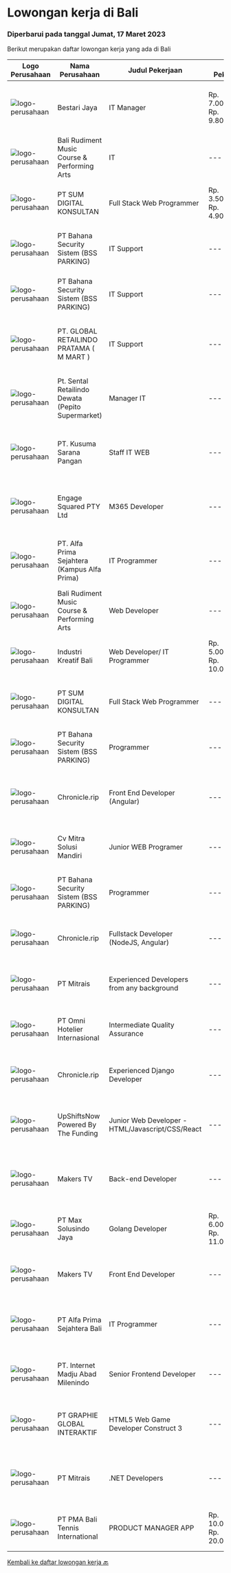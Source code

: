 
  # Lowongan kerja di Bali

  ### Diperbarui pada tanggal Jumat, 17 Maret 2023

  Berikut merupakan daftar lowongan kerja yang ada di Bali

  |Logo Perusahaan | Nama Perusahaan | Judul Pekerjaan | Gaji Pekerjaan | Lokasi | Deskripsi | Tanggal diunggah | Pranala |
  | -------------- | --------------- | --------------- | --------- | --------- | -------------- | ------- | ----------- |
  |![logo-perusahaan](https://image-service-cdn.seek.com.au/45a11907eae64124e0c6985efec1606da2c99ee6/ee4dce1061f3f616224767ad58cb2fc751b8d2dc)|Bestari Jaya|IT Manager|Rp. 7.000.000-Rp. 9.800.000|Badung|The ideal candidate will have a wealth of experience tackling various hardware and software problems. They should be comfortable providing technology...|Rabu, 15 Maret 2023|https://www.jobstreet.co.id/id/job/it-manager-4262747?token=0~1aef855a-243f-41a4-946e-ed64a899a830&sectionRank=1&jobId=jobstreet-id-job-4262747|
|![logo-perusahaan](https://i.ibb.co/sqvTCh9/112815900-stock-vector-no-image-available-icon-flat-vector.webp)|Bali Rudiment Music Course & Performing Arts|IT|---|Padang|Freshgraduate dari bidang ilmu komputer, teknologi informasi Menguasai bahasa pemrograman Memahami jaringan komputer, instalasi software dan hardware...|Kamis, 16 Maret 2023|https://www.jobstreet.co.id/id/job/it-1034842336?token=0~1aef855a-243f-41a4-946e-ed64a899a830&sectionRank=2&jobId=jobstreet-id-job-1034842336|
|![logo-perusahaan](https://image-service-cdn.seek.com.au/6ac107228d56ad4d5550263bfccf6cf4e0a2cace/ee4dce1061f3f616224767ad58cb2fc751b8d2dc)|PT SUM DIGITAL KONSULTAN|Full Stack Web Programmer|Rp. 3.500.000-Rp. 4.900.000|Badung|Kualifikasi :Usia 20 – 33 TahunBerprilaku baik, jujur dan tekunTidak memiliki catatan kriminalLulusan SMA/SMK IT /Perguruan Tinggi ITMemiliki...|Jumat, 17 Maret 2023|https://www.jobstreet.co.id/id/job/full-stack-web-programmer-4265749?token=0~1aef855a-243f-41a4-946e-ed64a899a830&sectionRank=3&jobId=jobstreet-id-job-4265749|
|![logo-perusahaan](https://i.ibb.co/sqvTCh9/112815900-stock-vector-no-image-available-icon-flat-vector.webp)|PT Bahana Security Sistem (BSS PARKING)|IT Support|---|Padang|Kualifikasi:• Pendidikan minimal D3 (Jurusan Mesin/ Elektro/ Sipil/ IT)• Mampu mengoperasikan komputer dan (Ms. Word &amp; Excel)• Menguasai sistem...|Kamis, 16 Maret 2023|https://www.jobstreet.co.id/id/job/it-support-1034859311?token=0~1aef855a-243f-41a4-946e-ed64a899a830&sectionRank=4&jobId=jobstreet-id-job-1034859311|
|![logo-perusahaan](https://i.ibb.co/sqvTCh9/112815900-stock-vector-no-image-available-icon-flat-vector.webp)|PT Bahana Security Sistem (BSS PARKING)|IT Support|---|Klungkung|Kualifikasi:• Pendidikan minimal D3 (Jurusan Mesin/ Elektro/ Sipil/ IT)• Mampu mengoperasikan komputer dan (Ms. Word &amp; Excel)• Menguasai sistem...|Kamis, 16 Maret 2023|https://www.jobstreet.co.id/id/job/it-support-1035096566?token=0~1aef855a-243f-41a4-946e-ed64a899a830&sectionRank=5&jobId=jobstreet-id-job-1035096566|
|![logo-perusahaan](https://i.ibb.co/sqvTCh9/112815900-stock-vector-no-image-available-icon-flat-vector.webp)|PT. GLOBAL RETAILINDO PRATAMA ( M MART )|IT Support|---|Kuta|Pendidikan Min. S1 teknik komputer Pengalaman Min. 1 tahun Memiliki pemahaman tentang komputer Mengerti sistem jaringan Memahami troubleshoot hardware...|Kamis, 16 Maret 2023|https://www.jobstreet.co.id/id/job/it-support-1035125872?token=0~1aef855a-243f-41a4-946e-ed64a899a830&sectionRank=6&jobId=jobstreet-id-job-1035125872|
|![logo-perusahaan](https://i.ibb.co/sqvTCh9/112815900-stock-vector-no-image-available-icon-flat-vector.webp)|Pt. Sental Retailindo Dewata (Pepito Supermarket)|Manager IT|---|Kuta|Merencanakan strategi implementasi atas kebijakan perusahaanMemastikan semua sistem IT dapat berjalan dengan lancarMemonitor pelaksanaan strategi dan...|Kamis, 16 Maret 2023|https://www.jobstreet.co.id/id/job/manager-it-1034914751?token=0~1aef855a-243f-41a4-946e-ed64a899a830&sectionRank=7&jobId=jobstreet-id-job-1034914751|
|![logo-perusahaan](https://i.ibb.co/sqvTCh9/112815900-stock-vector-no-image-available-icon-flat-vector.webp)|PT. Kusuma Sarana Pangan|Staff IT WEB|---|Bali|PT. KUSUMA SARANA PANGANPenempatan di : TabananDeskripsi Pekerjaan : Melakukan analisa terkait pengembangan sistem situs web / aplikasi dan Melakukan...|Kamis, 16 Maret 2023|https://www.jobstreet.co.id/id/job/staff-it-web-1034797413?token=0~1aef855a-243f-41a4-946e-ed64a899a830&sectionRank=8&jobId=jobstreet-id-job-1034797413|
|![logo-perusahaan](https://image-service-cdn.seek.com.au/050665587d40b03b2fbfac8752a56a33ccf21b5f/ee4dce1061f3f616224767ad58cb2fc751b8d2dc)|Engage Squared PTY Ltd|M365 Developer|---|Bali|Work on the cutting edge of Microsoft 365 development!Are you a gun at using React, SharePoint Framework (SPFx), Azure, PowerShell and .Net Core to...|Kamis, 16 Maret 2023|https://www.jobstreet.co.id/id/job/m365-developer-5307299/origin/my?token=0~1aef855a-243f-41a4-946e-ed64a899a830&sectionRank=9&jobId=jobstreet-my-job-5307299|
|![logo-perusahaan](https://i.ibb.co/sqvTCh9/112815900-stock-vector-no-image-available-icon-flat-vector.webp)|PT. Alfa Prima Sejahtera (Kampus Alfa Prima)|IT Programmer|---|Bali|KAPAN TERAKHIR KALI ANDA MERASA BENAR-BENAR BAHAGIA DALAM BEKERJA?Ayo seru-seruan bareng kami di Alfa Prima. Sebuah Lembaga  Pendidikan yang sedang...|Kamis, 16 Maret 2023|https://www.jobstreet.co.id/id/job/it-programmer-1034957002?token=0~1aef855a-243f-41a4-946e-ed64a899a830&sectionRank=10&jobId=jobstreet-id-job-1034957002|
|![logo-perusahaan](https://i.ibb.co/sqvTCh9/112815900-stock-vector-no-image-available-icon-flat-vector.webp)|Bali Rudiment Music Course & Performing Arts|Web Developer|---|Padang|Freshgraduate dari bidang ilmu komputer, teknologi informasi  Menguasai bahasa pemrograman Memahami jaringan komputer, instalasi software dan hardware...|Kamis, 16 Maret 2023|https://www.jobstreet.co.id/id/job/web-developer-1034842344?token=0~1aef855a-243f-41a4-946e-ed64a899a830&sectionRank=11&jobId=jobstreet-id-job-1034842344|
|![logo-perusahaan](https://i.ibb.co/sqvTCh9/112815900-stock-vector-no-image-available-icon-flat-vector.webp)|Industri Kreatif Bali|Web Developer/ IT Programmer|Rp. 5.000.000-Rp. 10.000.000|Bali|Benefits:Salary and bonuses Remote work life balance Skill developmentWe are seeking talented and experienced Web Developers to join our team. The...|Selasa, 14 Maret 2023|https://www.jobstreet.co.id/id/job/web-developer-it-programmer-4260499?token=0~1aef855a-243f-41a4-946e-ed64a899a830&sectionRank=12&jobId=jobstreet-id-job-4260499|
|![logo-perusahaan](https://i.ibb.co/sqvTCh9/112815900-stock-vector-no-image-available-icon-flat-vector.webp)|PT SUM DIGITAL KONSULTAN|Full Stack Web Programmer|---|Bali|PT. Sum Digital Konsultan adalah Perusahaan bergerak dibidang IT di Bali yang memiliki hubungan kerjasama dengan perusahaan IT di Jepang. Bergerak...|Kamis, 16 Maret 2023|https://www.jobstreet.co.id/id/job/full-stack-web-programmer-1035043548?token=0~1aef855a-243f-41a4-946e-ed64a899a830&sectionRank=13&jobId=jobstreet-id-job-1035043548|
|![logo-perusahaan](https://i.ibb.co/sqvTCh9/112815900-stock-vector-no-image-available-icon-flat-vector.webp)|PT Bahana Security Sistem (BSS PARKING)|Programmer|---|Padang|Kualifikasi: Pria/WanitaKomunikatif, dapat bekerja dalam Team &amp; IndividuPendidikan minimal D3 (Jurusan Teknik Informatika / Sistem Informasi/...|Kamis, 16 Maret 2023|https://www.jobstreet.co.id/id/job/programmer-1034825163?token=0~1aef855a-243f-41a4-946e-ed64a899a830&sectionRank=14&jobId=jobstreet-id-job-1034825163|
|![logo-perusahaan](https://image-service-cdn.seek.com.au/54d704f55a597b1421c2fa80146242efd1397131/ee4dce1061f3f616224767ad58cb2fc751b8d2dc)|Chronicle.rip|Front End Developer (Angular)|---|Bali|Do you love a good challenge? Are you a creative thinker who's always looking for new and innovative ways to solve problems? Then Chronicle might be...|Rabu, 15 Maret 2023|https://www.jobstreet.co.id/id/job/front-end-developer-angular-4243532?token=0~1aef855a-243f-41a4-946e-ed64a899a830&sectionRank=15&jobId=jobstreet-id-job-4243532|
|![logo-perusahaan](https://i.ibb.co/sqvTCh9/112815900-stock-vector-no-image-available-icon-flat-vector.webp)|Cv Mitra Solusi  Mandiri|Junior WEB Programer|---|Bali|Keuntungan:1. Gaji UMR Bali.2. Tunjangan  Deskripsi pekerjaan:1. Menguasai bahasa pemograman Laravel, Javascript, Vue Js dan Desain.2. Mampu...|Kamis, 16 Maret 2023|https://www.jobstreet.co.id/id/job/junior-web-programer-1035065370?token=0~1aef855a-243f-41a4-946e-ed64a899a830&sectionRank=16&jobId=jobstreet-id-job-1035065370|
|![logo-perusahaan](https://i.ibb.co/sqvTCh9/112815900-stock-vector-no-image-available-icon-flat-vector.webp)|PT Bahana Security Sistem (BSS PARKING)|Programmer|---|Klungkung|Kualifikasi:  • Pria/Wanita• Komunikatif, dapat bekerja dalam Team &amp; Individu• Pendidikan minimal D3 (Jurusan Teknik Informatika / Sistem...|Kamis, 16 Maret 2023|https://www.jobstreet.co.id/id/job/programmer-1035096479?token=0~1aef855a-243f-41a4-946e-ed64a899a830&sectionRank=17&jobId=jobstreet-id-job-1035096479|
|![logo-perusahaan](https://image-service-cdn.seek.com.au/54d704f55a597b1421c2fa80146242efd1397131/ee4dce1061f3f616224767ad58cb2fc751b8d2dc)|Chronicle.rip|Fullstack Developer (NodeJS, Angular)|---|Bali|Are you an innovative and creative thinker who wants to make a difference in an exciting and rapidly growing industry? Look no further! Our startup in...|Rabu, 15 Maret 2023|https://www.jobstreet.co.id/id/job/fullstack-developer-nodejs-angular-4243521?token=0~1aef855a-243f-41a4-946e-ed64a899a830&sectionRank=18&jobId=jobstreet-id-job-4243521|
|![logo-perusahaan](https://image-service-cdn.seek.com.au/969b0c47f133a1e0155056a5d964c63953dd6304/ee4dce1061f3f616224767ad58cb2fc751b8d2dc)|PT Mitrais|Experienced Developers from any background|---|Bali|Build your Career with Mitrais ! We're looking for experienced Software Engineers from any background to be part of our team. What will you be doing? ...|Rabu, 15 Maret 2023|https://www.jobstreet.co.id/id/job/experienced-developers-from-any-background-4262572?token=0~1aef855a-243f-41a4-946e-ed64a899a830&sectionRank=19&jobId=jobstreet-id-job-4262572|
|![logo-perusahaan](https://i.ibb.co/sqvTCh9/112815900-stock-vector-no-image-available-icon-flat-vector.webp)|PT Omni Hotelier Internasional|Intermediate Quality Assurance|---|Bali|Kami sedang mencari Junior QA untuk bergabung dengan tim kami dalam memastikan produk-produk kami memenuhi standar kualitas tertinggi. Sebagai Junior...|Kamis, 16 Maret 2023|https://www.jobstreet.co.id/id/job/intermediate-quality-assurance-1035028250?token=0~1aef855a-243f-41a4-946e-ed64a899a830&sectionRank=20&jobId=jobstreet-id-job-1035028250|
|![logo-perusahaan](https://image-service-cdn.seek.com.au/54d704f55a597b1421c2fa80146242efd1397131/ee4dce1061f3f616224767ad58cb2fc751b8d2dc)|Chronicle.rip|Experienced Django Developer|---|Bali|Are you an experienced Django developer who is passionate about using technology to make a real impact on people's lives? Join our team at Chronicle,...|Rabu, 15 Maret 2023|https://www.jobstreet.co.id/id/job/experienced-django-developer-4243509?token=0~1aef855a-243f-41a4-946e-ed64a899a830&sectionRank=21&jobId=jobstreet-id-job-4243509|
|![logo-perusahaan](https://i.ibb.co/sqvTCh9/112815900-stock-vector-no-image-available-icon-flat-vector.webp)|UpShiftsNow Powered By The Funding|Junior Web Developer - HTML/Javascript/CSS/React|---|Bali|-&gt; Are you a keen developer willing to work hard and gain a lot of experience?-&gt; Eager to learn and grow in a fast-paced equal opportunity...|Kamis, 16 Maret 2023|https://www.jobstreet.co.id/id/job/junior-web-developer-html-javascript-css-react-1034957038?token=0~1aef855a-243f-41a4-946e-ed64a899a830&sectionRank=22&jobId=jobstreet-id-job-1034957038|
|![logo-perusahaan](https://i.ibb.co/sqvTCh9/112815900-stock-vector-no-image-available-icon-flat-vector.webp)|Makers TV|Back-end Developer|---|Bali|A tech company in Canggu, Bali is looking for a talented and enthusiastic Back End Developer (Full-time, Bali based)Responsibilities: Participate in...|Kamis, 16 Maret 2023|https://www.jobstreet.co.id/id/job/back-end-developer-1034997737?token=0~1aef855a-243f-41a4-946e-ed64a899a830&sectionRank=23&jobId=jobstreet-id-job-1034997737|
|![logo-perusahaan](https://image-service-cdn.seek.com.au/d528f747d71b6f25f37f0562919e21c80001cd02/ee4dce1061f3f616224767ad58cb2fc751b8d2dc)|PT Max Solusindo Jaya|Golang Developer|Rp. 6.000.000-Rp. 11.000.000|Bali|Write efficient, scalable and modular Go code. Knowledge how about code optimizing, query optimizing, and goroutine. Familiar with RESTful API and...|Selasa, 14 Maret 2023|https://www.jobstreet.co.id/id/job/golang-developer-4261426?token=0~1aef855a-243f-41a4-946e-ed64a899a830&sectionRank=24&jobId=jobstreet-id-job-4261426|
|![logo-perusahaan](https://i.ibb.co/sqvTCh9/112815900-stock-vector-no-image-available-icon-flat-vector.webp)|Makers TV|Front End Developer|---|Bali|A design studio in Canggu, Bali is looking for a talented and enthusiastic Front End Developer (Full-time)Responsibilities: Maintain and improve the...|Kamis, 16 Maret 2023|https://www.jobstreet.co.id/id/job/front-end-developer-1034997932?token=0~1aef855a-243f-41a4-946e-ed64a899a830&sectionRank=25&jobId=jobstreet-id-job-1034997932|
|![logo-perusahaan](https://image-service-cdn.seek.com.au/2aec1f95308fba1d74b0e76458142927d6f5c665/ee4dce1061f3f616224767ad58cb2fc751b8d2dc)|PT Alfa Prima Sejahtera Bali|IT Programmer|---|Denpasar|KAPAN TERAKHIR KALI ANDA MERASA BENAR-BENAR BAHAGIA DALAM BEKERJA?Ayo seru-seruan bareng kami di Alfa Prima. Sebuah Lembaga Pendidikan yang sedang...|Jumat, 10 Maret 2023|https://www.jobstreet.co.id/id/job/it-programmer-4257367?token=0~1aef855a-243f-41a4-946e-ed64a899a830&sectionRank=26&jobId=jobstreet-id-job-4257367|
|![logo-perusahaan](https://image-service-cdn.seek.com.au/717673142f6d230f2388ba3a1bcf28dd90c24a9f/ee4dce1061f3f616224767ad58cb2fc751b8d2dc)|PT. Internet Madju Abad Milenindo|Senior Frontend Developer|---|Bali|Job Descriptions Turning UI/UX designs into prototypes, creating excellent interactions from designs Writing reusable code and libraries to a standard...|Minggu, 12 Maret 2023|https://www.jobstreet.co.id/id/job/senior-frontend-developer-4248073?token=0~1aef855a-243f-41a4-946e-ed64a899a830&sectionRank=27&jobId=jobstreet-id-job-4248073|
|![logo-perusahaan](https://image-service-cdn.seek.com.au/f9a751ea24d68e4658d0eb7882e2db58a9b95cb0/ee4dce1061f3f616224767ad58cb2fc751b8d2dc)|PT GRAPHIE GLOBAL INTERAKTIF|HTML5 Web Game Developer Construct 3|---|Bali|Deskripsi Pekerjaan : Usia maksimal 35 tahun Pendidikan terakhir minimal D3 Menyenangi dunia aplikasi komputer dan pembuatan game Mempunyai kemampuan...|Minggu, 12 Maret 2023|https://www.jobstreet.co.id/id/job/html5-web-game-developer-construct-3-4258701?token=0~1aef855a-243f-41a4-946e-ed64a899a830&sectionRank=28&jobId=jobstreet-id-job-4258701|
|![logo-perusahaan](https://image-service-cdn.seek.com.au/969b0c47f133a1e0155056a5d964c63953dd6304/ee4dce1061f3f616224767ad58cb2fc751b8d2dc)|PT Mitrais|.NET Developers|---|Denpasar|Build your Career with Mitrais! We're looking for experienced .NET Software Engineers to be part of our team. What will you be doing?  Coding...|Rabu, 15 Maret 2023|https://www.jobstreet.co.id/id/job/.net-developers-4262570?token=0~1aef855a-243f-41a4-946e-ed64a899a830&sectionRank=29&jobId=jobstreet-id-job-4262570|
|![logo-perusahaan](https://image-service-cdn.seek.com.au/0dc73b48104d18cb435ec9de03d318aca56f29b4/ee4dce1061f3f616224767ad58cb2fc751b8d2dc)|PT PMA Bali Tennis International|PRODUCT MANAGER APP|Rp. 10.000.000-Rp. 20.000.000|Bali|Constant improving / developing / testing the App features. Selling company services (Liga App) to corporate clients (tennis and sport clubs, studios...|Sabtu, 11 Maret 2023|https://www.jobstreet.co.id/id/job/product-manager-app-4258524?token=0~1aef855a-243f-41a4-946e-ed64a899a830&sectionRank=30&jobId=jobstreet-id-job-4258524|


  [Kembali ke daftar lowongan kerja 🔙](../README.md#daftar-lowongan-kerja)
  